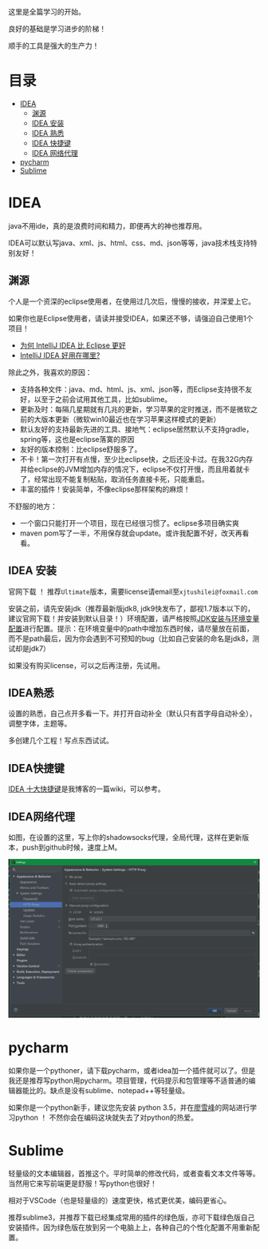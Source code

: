 

这里是全篇学习的开始。

良好的基础是学习进步的阶梯！

顺手的工具是强大的生产力！


# 目录

- [IDEA](#IDEA)
    - [渊源](#渊源)
    - [IDEA 安装](#IDEA-安装)
    - [IDEA 熟悉](#IDEA-熟悉)
    - [IDEA 快捷键](#IDEA-快捷键 )
    - [IDEA 网络代理](#IDEA-网络代理)
- [pycharm](#pycharm)
- [Sublime](#Sublime)



# IDEA

java不用ide，真的是浪费时间和精力，即便再大的神也推荐用。

IDEA可以默认写java、xml、js、html、css、md、json等等，java技术栈支持特别友好！

## 渊源

个人是一个资深的eclipse使用者，在使用过几次后，慢慢的接收，并深爱上它。

如果你也是Eclipse使用者，请读并接受IDEA，如果还不够，请强迫自己使用1个项目！

- [为何 IntelliJ IDEA 比 Eclipse 更好](http://www.oschina.net/news/26929/why-intellij-is-better-than-eclipse)
- [IntelliJ IDEA 好用在哪里?](https://www.zhihu.com/question/23648034)

除此之外，我喜欢的原因：

- 支持各种文件：java、md、html、js、xml、json等，而Eclipse支持很不友好，以至于之前会试用其他工具，比如sublime。
- 更新及时：每隔几星期就有几兆的更新，学习苹果的定时推送，而不是微软之前的大版本更新（微软win10最近也在学习苹果这样模式的更新）
- 默认友好的支持最新先进的工具、接地气：eclipse居然默认不支持gradle，spring等，这也是eclipse落寞的原因
- 友好的版本控制：比eclipse舒服多了。
- 不卡！第一次打开有点慢，至少比eclipse快，之后还没卡过。在我32G内存并给eclipse的JVM增加内存的情况下，eclipse不仅打开慢，而且用着就卡了，经常出现不能复制粘贴，取消任务直接卡死，只能重启。
- 丰富的插件！安装简单，不像eclipse那样架构的麻烦！

不舒服的地方：
- 一个窗口只能打开一个项目，现在已经很习惯了。eclipse多项目确实爽
- maven pom写了一半，不用保存就会update。或许我配置不好，改天再看看。

## IDEA 安装

官网下载 ！ 推荐`Ultimate`版本，需要license请email至`xjtushilei@foxmail.com`

安装之前，请先安装jdk（推荐最新版jdk8, jdk9快发布了，鄙视1.7版本以下的，建议官网下载！并安装到默认目录！）环境配置，请严格按照[JDK安装与环境变量配置](http://jingyan.baidu.com/article/6dad5075d1dc40a123e36ea3.html)进行配置。提示：在环境变量中的path中增加东西时候，请尽量放在前面，而不是path最后，因为你会遇到不可预知的bug（比如自己安装的命名是jdk8，测试却是jdk7）

如果没有购买license，可以之后再注册，先试用。

## IDEA熟悉

设置的熟悉，自己点开多看一下。并打开自动补全（默认只有首字母自动补全），调整字体，主题等。

多创建几个工程！写点东西试试。

## IDEA快捷键


<a href='http://xjtushilei.com/wiki/idea/' target='_blank'>IDEA 十大快捷键</a>是我博客的一篇wiki，可以参考。

## IDEA网络代理

如图，在设置的这里，写上你的shadowsocks代理，全局代理，这样在更新版本，push到github时候，速度上M。

![IDEA网络代理](img/1.png)

# pycharm

如果你是一个pythoner，请下载pycharm，或者idea加一个插件就可以了。但是我还是推荐写python用pycharm。项目管理，代码提示和包管理等不适普通的编辑器能比的。缺点是没有sublime、notepad++等轻量级。

如果你是一个python新手，建议您先安装 python 3.5，并在[廖雪峰](http://www.liaoxuefeng.com/)的网站进行学习python ！ 不然你会在编码这块就失去了对python的热爱。

# Sublime

轻量级的文本编辑器，首推这个。平时简单的修改代码，或者查看文本文件等等。当然用它来写前端更是舒服！写python也很好！

相对于VSCode（也是轻量级的）速度更快，格式更优美，编码更省心。

推荐sublime3，并推荐下载已经集成常用的插件的绿色版，亦可下载绿色版自己安装插件。因为绿色版在放到另一个电脑上上，各种自己的个性化配置不用重新配置。


